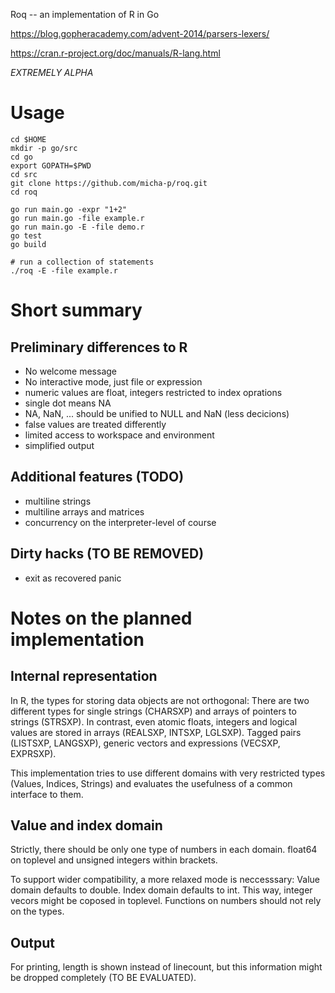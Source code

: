 Roq -- an implementation of R in Go

https://blog.gopheracademy.com/advent-2014/parsers-lexers/

https://cran.r-project.org/doc/manuals/R-lang.html

*EXTREMELY ALPHA*

# Usage

```
cd $HOME
mkdir -p go/src
cd go
export GOPATH=$PWD
cd src
git clone https://github.com/micha-p/roq.git
cd roq

go run main.go -expr "1+2"
go run main.go -file example.r
go run main.go -E -file demo.r
go test
go build

# run a collection of statements
./roq -E -file example.r
```

# Short summary

## Preliminary differences to R

- No welcome message
- No interactive mode, just file or expression
- numeric values are float, integers restricted to index oprations
- single dot means NA
- NA, NaN, ... should be unified to NULL and NaN (less decicions)
- false values are treated differently
- limited access to workspace and environment
- simplified output


## Additional features (TODO)

- multiline strings
- multiline arrays and matrices
- concurrency on the interpreter-level of course

## Dirty hacks (TO BE REMOVED)

- exit as recovered panic

# Notes on the planned implementation

## Internal representation

In R, the types for storing data objects are not orthogonal: There are two different types 
for single strings (CHARSXP) and arrays of pointers to strings (STRSXP). In contrast, even atomic 
floats, integers and logical values are stored in arrays (REALSXP, INTSXP, LGLSXP). 
Tagged pairs (LISTSXP, LANGSXP), generic vectors and expressions (VECSXP, EXPRSXP).

This implementation tries to use different domains with very restricted types (Values, Indices, Strings) and evaluates the usefulness 
of a common interface to them.

## Value and index domain

Strictly, there should be only one type of numbers in each domain. float64 on toplevel and unsigned integers within brackets. 

To support wider compatibility, a more relaxed mode is neccesssary: Value domain defaults to double. Index domain defaults to int. 
This way, integer vecors might be coposed in toplevel. 
Functions on numbers should not rely on the types.

## Output

For printing, length is shown instead of linecount, but this information might be dropped completely (TO BE EVALUATED). 
